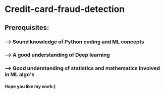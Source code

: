 # Credit-card-fraud-detection
## Prerequisites:
### --> Sound knowledge of Python coding and ML concepts
### --> A good understanding of Deep learning 
### --> Good understanding of statistics and mathematics involved in ML algo's

#### Hope you like my work:)

